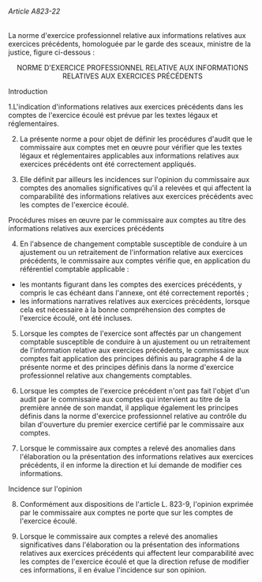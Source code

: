 ###### Article A823-22

La norme d'exercice professionnel relative aux informations relatives aux exercices précédents, homologuée par le garde des sceaux, ministre de la justice, figure ci-dessous :

<center>NORME D'EXERCICE PROFESSIONNEL RELATIVE AUX INFORMATIONS RELATIVES AUX EXERCICES PRÉCÉDENTS</center>

Introduction

1.L'indication d'informations relatives aux exercices précédents dans les comptes de l'exercice écoulé est prévue par les textes légaux et réglementaires.

2. La présente norme a pour objet de définir les procédures d'audit que le commissaire aux comptes met en œuvre pour vérifier que les textes légaux et réglementaires applicables aux informations relatives aux exercices précédents ont été correctement appliqués.

3. Elle définit par ailleurs les incidences sur l'opinion du commissaire aux comptes des anomalies significatives qu'il a relevées et qui affectent la comparabilité des informations relatives aux exercices précédents avec les comptes de l'exercice écoulé.

Procédures mises en œuvre par le commissaire aux comptes au titre des informations relatives aux exercices précédents

4. En l'absence de changement comptable susceptible de conduire à un ajustement ou un retraitement de l'information relative aux exercices précédents, le commissaire aux comptes vérifie que, en application du référentiel comptable applicable :

- les montants figurant dans les comptes des exercices précédents, y compris le cas échéant dans l'annexe, ont été correctement reportés ;
- les informations narratives relatives aux exercices précédents, lorsque cela est nécessaire à la bonne compréhension des comptes de l'exercice écoulé, ont été incluses.

5. Lorsque les comptes de l'exercice sont affectés par un changement comptable susceptible de conduire à un ajustement ou un retraitement de l'information relative aux exercices précédents, le commissaire aux comptes fait application des principes définis au paragraphe 4 de la présente norme et des principes définis dans la norme d'exercice professionnel relative aux changements comptables.

6. Lorsque les comptes de l'exercice précédent n'ont pas fait l'objet d'un audit par le commissaire aux comptes qui intervient au titre de la première année de son mandat, il applique également les principes définis dans la norme d'exercice professionnel relative au contrôle du bilan d'ouverture du premier exercice certifié par le commissaire aux comptes.

7. Lorsque le commissaire aux comptes a relevé des anomalies dans l'élaboration ou la présentation des informations relatives aux exercices précédents, il en informe la direction et lui demande de modifier ces informations.

Incidence sur l'opinion

8. Conformément aux dispositions de l'article L. 823-9, l'opinion exprimée par le commissaire aux comptes ne porte que sur les comptes de l'exercice écoulé.

9. Lorsque le commissaire aux comptes a relevé des anomalies significatives dans l'élaboration ou la présentation des informations relatives aux exercices précédents qui affectent leur comparabilité avec les comptes de l'exercice écoulé et que la direction refuse de modifier ces informations, il en évalue l'incidence sur son opinion.

